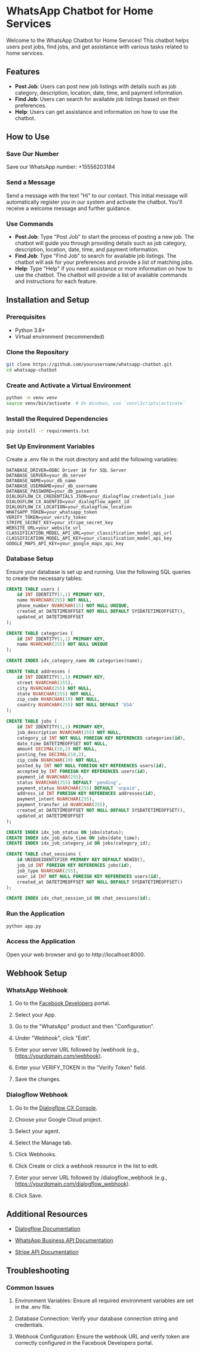# WhatsApp Chatbot for Home Services

Welcome to the WhatsApp Chatbot for Home Services! This chatbot helps users post jobs, find jobs, and get assistance with various tasks related to home services.

## Features

- **Post Job**: Users can post new job listings with details such as job category, description, location, date, time, and payment information.
- **Find Job**: Users can search for available job listings based on their preferences.
- **Help**: Users can get assistance and information on how to use the chatbot.

## How to Use

### Save Our Number

Save our WhatsApp number: +15556203184

### Send a Message

Send a message with the text "Hi" to our contact. This initial message will automatically register you in our system and activate the chatbot. You'll receive a welcome message and further guidance.

### Use Commands

- **Post Job**: Type "Post Job" to start the process of posting a new job. The chatbot will guide you through providing details such as job category, description, location, date, time, and payment information.
- **Find Job**: Type "Find Job" to search for available job listings. The chatbot will ask for your preferences and provide a list of matching jobs.
- **Help**: Type "Help" if you need assistance or more information on how to use the chatbot. The chatbot will provide a list of available commands and instructions for each feature.

## Installation and Setup

### Prerequisites

- Python 3.8+
- Virtual environment (recommended)

### Clone the Repository

```bash
git clone https://github.com/yourusername/whatsapp-chatbot.git
cd whatsapp-chatbot
```

### Create and Activate a Virtual Environment
```bash
python -m venv venv
source venv/bin/activate  # On Windows, use `venv\Scripts\activate`
```

### Install the Required Dependencies
```bash
pip install -r requirements.txt
```

### Set Up Environment Variables
Create a .env file in the root directory and add the following variables:
```
DATABASE_DRIVER=ODBC Driver 18 for SQL Server
DATABASE_SERVER=your_db_server
DATABASE_NAME=your_db_name
DATABASE_USERNAME=your_db_username
DATABASE_PASSWORD=your_db_password
DIALOGFLOW_CX_CREDENTIALS_JSON=your_dialogflow_credentials_json
DIALOGFLOW_CX_AGENTID=your_dialogflow_agent_id
DIALOGFLOW_CX_LOCATION=your_dialogflow_location
WHATSAPP_TOKEN=your_whatsapp_token
VERIFY_TOKEN=your_verify_token
STRIPE_SECRET_KEY=your_stripe_secret_key
WEBSITE_URL=your_website_url
CLASSIFICATION_MODEL_API_URL=your_classification_model_api_url
CLASSIFICATION_MODEL_API_KEY=your_classification_model_api_key
GOOGLE_MAPS_API_KEY=your_google_maps_api_key
```

### Database Setup
Ensure your database is set up and running. Use the following SQL queries to create the necessary tables:
```sql
CREATE TABLE users (
    id INT IDENTITY(1,1) PRIMARY KEY,
    name NVARCHAR(255) NOT NULL,
    phone_number NVARCHAR(15) NOT NULL UNIQUE,
    created_at DATETIMEOFFSET NOT NULL DEFAULT SYSDATETIMEOFFSET(),
    updated_at DATETIMEOFFSET
);

CREATE TABLE categories (
    id INT IDENTITY(1,1) PRIMARY KEY,
    name NVARCHAR(255) NOT NULL UNIQUE
);

CREATE INDEX idx_category_name ON categories(name);

CREATE TABLE addresses (
    id INT IDENTITY(1,1) PRIMARY KEY,
    street NVARCHAR(255),
    city NVARCHAR(255) NOT NULL,
    state NVARCHAR(255) NOT NULL,
    zip_code NVARCHAR(10) NOT NULL,
    country NVARCHAR(255) NOT NULL DEFAULT 'USA'
);

CREATE TABLE jobs (
    id INT IDENTITY(1,1) PRIMARY KEY,
    job_description NVARCHAR(255) NOT NULL,
    category_id INT NOT NULL FOREIGN KEY REFERENCES categories(id),
    date_time DATETIMEOFFSET NOT NULL,
    amount DECIMAL(10,2) NOT NULL,
    posting_fee DECIMAL(10,2),
    zip_code NVARCHAR(10) NOT NULL,
    posted_by INT NOT NULL FOREIGN KEY REFERENCES users(id),
    accepted_by INT FOREIGN KEY REFERENCES users(id),
    payment_id NVARCHAR(255),
    status NVARCHAR(255) DEFAULT 'pending',
    payment_status NVARCHAR(255) DEFAULT 'unpaid',
    address_id INT FOREIGN KEY REFERENCES addresses(id),
    payment_intent NVARCHAR(255),
    payment_transfer_id NVARCHAR(255),
    created_at DATETIMEOFFSET NOT NULL DEFAULT SYSDATETIMEOFFSET(),
    updated_at DATETIMEOFFSET
);

CREATE INDEX idx_job_status ON jobs(status);
CREATE INDEX idx_job_date_time ON jobs(date_time);
CREATE INDEX idx_job_category_id ON jobs(category_id);

CREATE TABLE chat_sessions (
    id UNIQUEIDENTIFIER PRIMARY KEY DEFAULT NEWID(),
    job_id INT FOREIGN KEY REFERENCES jobs(id),
    job_type NVARCHAR(255),
    user_id INT NOT NULL FOREIGN KEY REFERENCES users(id),
    created_at DATETIMEOFFSET NOT NULL DEFAULT SYSDATETIMEOFFSET()
);

CREATE INDEX idx_chat_session_id ON chat_sessions(id);
```

### Run the Application
```bash
python app.py
```

### Access the Application
Open your web browser and go to http://localhost:8000.

## Webhook Setup

### WhatsApp Webhook

1. Go to the [Facebook Developers](https://developers.facebook.com/) portal.

2. Select your App.

3. Go to the "WhatsApp" product and then "Configuration".

4. Under "Webhook", click "Edit".

5. Enter your server URL followed by /webhook (e.g., https://yourdomain.com/webhook).

6. Enter your VERIFY_TOKEN in the "Verify Token" field.

7. Save the changes.

### Dialogflow Webhook

1. Go to the [Dialogflow CX Console](https://dialogflow.cloud.google.com/cx).

2. Choose your Google Cloud project.

3. Select your agent.

4. Select the Manage tab.

5. Click Webhooks.

6. Click Create or click a webhook resource in the list to edit.

7. Enter your server URL followed by /dialogflow_webhook (e.g., https://yourdomain.com/dialogflow_webhook).

8. Click Save.

## Additional Resources

* [Dialogflow Documentation](https://cloud.google.com/dialogflow/cx/docs)

* [WhatsApp Business API Documentation](https://developers.facebook.com/docs/whatsapp)

* [Stripe API Documentation](https://stripe.com/docs/api)

## Troubleshooting

### Common Issues
1. Environment Variables: Ensure all required environment variables are set in the .env file.

2. Database Connection: Verify your database connection string and credentials.

3. Webhook Configuration: Ensure the webhook URL and verify token are correctly configured in the Facebook Developers portal.